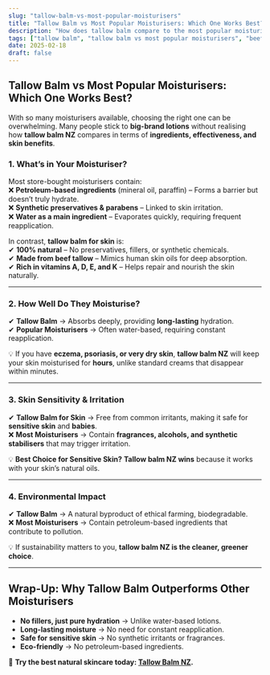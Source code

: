 ```yaml
---
slug: "tallow-balm-vs-most-popular-moisturisers"
title: "Tallow Balm vs Most Popular Moisturisers: Which One Works Best?"
description: "How does tallow balm compare to the most popular moisturisers? Discover why tallow balm NZ outperforms conventional creams for deep hydration and skin health."
tags: ["tallow balm", "tallow balm vs most popular moisturisers", "beef tallow for skin NZ"]
date: 2025-02-18
draft: false
---
```


## Tallow Balm vs Most Popular Moisturisers: Which One Works Best?  

With so many moisturisers available, choosing the right one can be overwhelming. Many people stick to **big-brand lotions** without realising how **tallow balm NZ** compares in terms of **ingredients, effectiveness, and skin benefits**.  

### **1. What’s in Your Moisturiser?**  

Most store-bought moisturisers contain:  
❌ **Petroleum-based ingredients** (mineral oil, paraffin) – Forms a barrier but doesn’t truly hydrate.  
❌ **Synthetic preservatives & parabens** – Linked to skin irritation.  
❌ **Water as a main ingredient** – Evaporates quickly, requiring frequent reapplication.  

In contrast, **tallow balm for skin** is:  
✔ **100% natural** – No preservatives, fillers, or synthetic chemicals.  
✔ **Made from beef tallow** – Mimics human skin oils for deep absorption.  
✔ **Rich in vitamins A, D, E, and K** – Helps repair and nourish the skin naturally.  

---

### **2. How Well Do They Moisturise?**  

✔ **Tallow Balm** → Absorbs deeply, providing **long-lasting** hydration.  
✔ **Popular Moisturisers** → Often water-based, requiring constant reapplication.  

💡 If you have **eczema, psoriasis, or very dry skin**, **tallow balm NZ** will keep your skin moisturised for **hours**, unlike standard creams that disappear within minutes.  

---

### **3. Skin Sensitivity & Irritation**  

✔ **Tallow Balm for Skin** → Free from common irritants, making it safe for **sensitive skin** and **babies**.  
❌ **Most Moisturisers** → Contain **fragrances, alcohols, and synthetic stabilisers** that may trigger irritation.  

💡 **Best Choice for Sensitive Skin?** **Tallow balm NZ wins** because it works with your skin’s natural oils.  

---

### **4. Environmental Impact**  

✔ **Tallow Balm** → A natural byproduct of ethical farming, biodegradable.  
❌ **Most Moisturisers** → Contain petroleum-based ingredients that contribute to pollution.  

💡 If sustainability matters to you, **tallow balm NZ is the cleaner, greener choice**.  

---

## **Wrap-Up: Why Tallow Balm Outperforms Other Moisturisers**  

- **No fillers, just pure hydration** → Unlike water-based lotions.  
- **Long-lasting moisture** → No need for constant reapplication.  
- **Safe for sensitive skin** → No synthetic irritants or fragrances.  
- **Eco-friendly** → No petroleum-based ingredients.  

🔗 **Try the best natural skincare today: [Tallow Balm NZ](https://primalpantry.co.nz/shop/products/tallow-skin/).**

